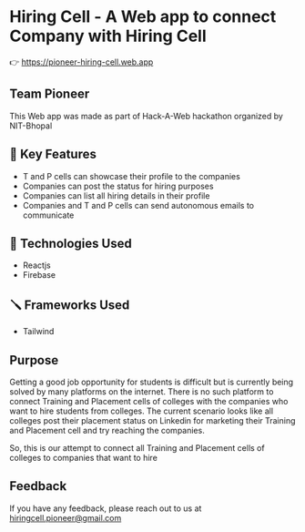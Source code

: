 
# Hiring Cell - A Web app to connect Company with Hiring Cell  

👉 https://pioneer-hiring-cell.web.app


## Team Pioneer

This Web app was made as part of Hack-A-Web hackathon organized by NIT-Bhopal


## 🤖 Key Features

- T and P cells can showcase their profile to the companies
- Companies can post the status for hiring purposes
- Companies can list all hiring details in their profile
- Companies and T and P cells can send autonomous emails to communicate


## 🚀 Technologies Used

- Reactjs
- Firebase

## 🪛 Frameworks Used

- Tailwind


## Purpose

Getting a good job opportunity for students is difficult but is currently being solved by many platforms on the internet. There is no such platform to connect Training and Placement cells of colleges with the companies who want to hire students from colleges. The current scenario looks like all colleges post their placement status on Linkedin for marketing their Training and Placement cell and try reaching the companies.

So, this is our attempt to connect all Training and Placement cells of colleges to companies that want to hire

  
## Feedback

If you have any feedback, please reach out to us at hiringcell.pioneer@gmail.com
